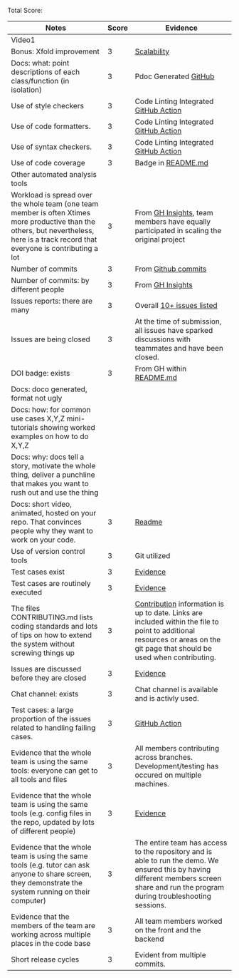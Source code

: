 Total Score: 


|Notes| Score | Evidence |
|-----| --------- | --------- |
|Video1|    |    |
|Bonus: Xfold improvement| 3 | [Scalability](https://github.com/dnellur4/wolfcarev2/blob/main/docs/Application%20Scalability%20Design1.pdf) |
|Docs: what: point descriptions of each class/function (in isolation)| 3 | Pdoc Generated [GitHub](https://dnellur4.github.io/wolfcarev2/symptoms_calculator.html) |
|Use of style checkers| 3 | Code Linting Integrated [GitHub Action](https://github.com/dnellur4/wolfcarev2/blob/main/.github/workflows/python-app.yml) |
|Use of code formatters.| 3 | Code Linting Integrated [GitHub Action](https://github.com/dnellur4/wolfcarev2/blob/main/.github/workflows/python-app.yml) |
|Use of syntax checkers.| 3 | Code Linting Integrated [GitHub Action](https://github.com/dnellur4/wolfcarev2/blob/main/.github/workflows/python-app.yml)  |
|Use of code coverage| 3 | Badge in [README.md](https://github.com/dnellur4/wolfcarev2/blob/main/README.md)  |
|Other automated analysis tools|  |   |
|Workload is spread over the whole team (one team member is often Xtimes more productive than the others, but nevertheless, here is a track record that everyone is contributing a lot | 3 | From [GH Insights](https://github.com/dnellur4/wolfcarev2/graphs/contributors), team members have equally participated in scaling the original project|
|Number of commits| 3 | From [Github commits](https://github.com/dnellur4/wolfcarev2/graphs/commit-activity) |
|Number of commits: by different people| 3 | From [GH Insights](https://github.com/dnellur4/wolfcarev2/pulse)  |
|Issues reports: there are many| 3 | Overall [10+ issues listed](https://github.com/dnellur4/wolfcarev2/issues)   |
|Issues are being closed| 3 | At the time of submission, all issues have sparked discussions with teammates and have been closed. |
|DOI badge: exists | 3 | From GH within [README.md](https://github.com/dnellur4/wolfcarev2/blob/main/README.md) |
|Docs: doco generated, format not ugly |  |  |
|Docs: how: for common use cases X,Y,Z mini-tutorials showing worked examples on how to do X,Y,Z |  |  |
|Docs: why: docs tell a story, motivate the whole thing, deliver a punchline that makes you want to rush out and use the thing |  |  |
|Docs: short video, animated, hosted on your repo. That convinces people why they want to work on your code.|  3  |  [Readme](https://github.com/dnellur4/wolfcarev2#video)  |
|Use of version control tools| 3 | Git utilized |
|Test cases exist| 3 |  [Evidence](https://github.com/dnellur4/wolfcarev2/blob/main/tests/test_symptoms_calculator.py)  |
|Test cases are routinely executed| 3 | [Evidence](https://github.com/dnellur4/wolfcarev2/blob/main/.github/workflows/python-app.yml) |
|The files CONTRIBUTING.md lists coding standards and lots of tips on how to extend the system without screwing things up| 3 | [Contribution](https://github.com/dnellur4/wolfcarev2/blob/main/CONTRIBUTING.md) information is up to date. Links are included within the file to point to additional resources or areas on the git page that should be used when contributing.  |
|Issues are discussed before they are closed| 3 | [Evidence](https://github.com/dnellur4/wolfcarev2/issues) |
|Chat channel: exists| 3   | Chat channel is available and is activly used.   |
|Test cases: a large proportion of the issues related to handling failing cases.| 3 | [GitHub Action](https://github.com/dnellur4/wolfcarev2/blob/main/.github/workflows/python-app.yml) |
|Evidence that the whole team is using the same tools: everyone can get to all tools and files| 3 | All members contributing across branches. Development/testing has occured on multiple machines.|
|Evidence that the whole team is using the same tools (e.g. config files in the repo, updated by lots of different people)| 3 | [Evidence](https://github.com/dnellur4/wolfcarev2#gettingstarted) |
|Evidence that the whole team is using the same tools (e.g. tutor can ask anyone to share screen, they demonstrate the system running on their computer)| 3 | The entire team has access to the repository and is able to run the demo. We ensured this by having different members screen share and run the program during troubleshooting sessions.  |
|Evidence that the members of the team are working across multiple places in the code base| 3 | All team members worked on the front and the backend |
|Short release cycles | 3 | Evident from multiple commits. |
